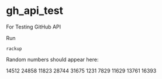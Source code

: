 # gh_api_test
For Testing GitHub API

Run

```console
rackup
```

Random numbers should appear here:

14512
24858
11823
28744
31675
1231
7829
11629
13761
16393
